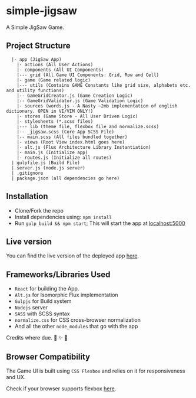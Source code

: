 # simple-jigsaw
  A Simple JigSaw Game.

## Project Structure

```
  |- app (JigSaw App)
    |- actions (All User Actions)
    |- components (All UI Components)
    |--- grid (All Game UI Components: Grid, Row and Cell)
    |- game (Game related logic)
    |--- utils (Contains GAME Constants like grid size, alphabets etc. and utility functions)
    |-- GameGridCreator.js (Game Creation Logic)
    |-- GameGridValidator.js (Game Validation Logic)
    |- sources (words.js - A Nasty ~2mb implementation of english dictionary. OPEN in VI/VIM ONLY!)
    |- stores (Game Store - All User Driven Logic)
    |- stylesheets (*.scss files)
    |--- lib (theme file, flexbox file and normalize.scss)
    |-- _jigsaw.scss (Core App SCSS File)
    |-- main.scss (All files bundled together)
    |- views (Root View index.html goes here)
    |- alt.js (Flux Architecture Library Instantiation)
    |- main.js (Initialize app)
    |- routes.js (Initialize all routes)
  | gulpfile.js (Build File)
  | server.js (node.js server)
  | .gitignore
  | package.json (all dependencies go here)
```

## Installation

  - Clone/Fork the repo
  - Install dependencies using: `npm install`
  - Run `gulp build && npm start`; This will start the app at [localhost:5000](http://localhost:5000)

## Live version

  You can find the live version of the deployed app [here](http://simple-jigsaw.herokuapp.com/).

## Frameworks/Libraries Used

  * `React` for building the App.
  * `Alt.js` for Isomorphic Flux implementation
  * `Gulpjs` for Build system
  * `Nodejs` server
  * `SASS` with SCSS syntax
  * `normalize.css` for CSS cross-browser normalization
  * And all the other `node_modules` that go with the app

  Credits where due. :star2: :sparkles: :clap:

## Browser Compatibility

  The Game UI is built using `CSS Flexbox` and relies on it for responsiveness and UX.

  Check if your browser supports flexbox [here](http://caniuse.com/#feat=flexbox).
